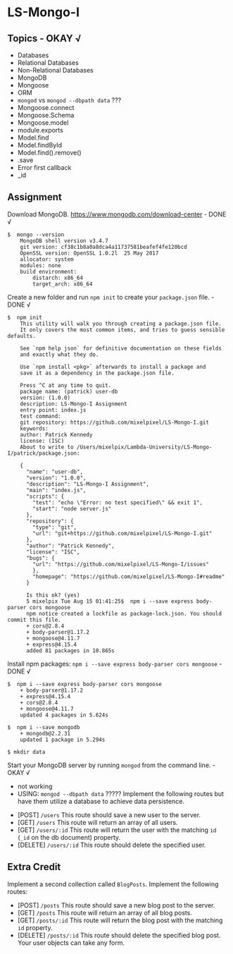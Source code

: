 # LS-Mongo-I

## Topics - OKAY √

* Databases
* Relational Databases
* Non-Relational Databases
* MongoDB
* Mongoose
* ORM
* `mongod` vs `mongod --dbpath data` ???
* Mongoose.connect
* Mongoose.Schema
* Mongoose.model
* module.exports
* Model.find
* Model.findById
* Model.find().remove()
* .save
* Error first callback
* \_id

## Assignment

Download MongoDB.  https://www.mongodb.com/download-center - DONE √
  ```console
  $  mongo --version
      MongoDB shell version v3.4.7
      git version: cf38c1b8a0a8dca4a11737581beafef4fe120bcd
      OpenSSL version: OpenSSL 1.0.2l  25 May 2017
      allocator: system
      modules: none
      build environment:
          distarch: x86_64
          target_arch: x86_64
  ```

Create a new folder and run `npm init` to create your `package.json` file. - DONE √
  ```console
  $  npm init
      This utility will walk you through creating a package.json file.
      It only covers the most common items, and tries to guess sensible defaults.

      See `npm help json` for definitive documentation on these fields
      and exactly what they do.

      Use `npm install <pkg>` afterwards to install a package and
      save it as a dependency in the package.json file.

      Press ^C at any time to quit.
      package name: (patrick) user-db
      version: (1.0.0)
      description: LS-Mongo-I Assignment
      entry point: index.js
      test command:
      git repository: https://github.com/mixelpixel/LS-Mongo-I.git
      keywords:
      author: Patrick Kennedy
      license: (ISC)
      About to write to /Users/mixelpix/Lambda-University/LS-Mongo-I/patrick/package.json:

      {
        "name": "user-db",
        "version": "1.0.0",
        "description": "LS-Mongo-I Assignment",
        "main": "index.js",
        "scripts": {
          "test": "echo \"Error: no test specified\" && exit 1",
          "start": "node server.js"
        },
        "repository": {
          "type": "git",
          "url": "git+https://github.com/mixelpixel/LS-Mongo-I.git"
        },
        "author": "Patrick Kennedy",
        "license": "ISC",
        "bugs": {
          "url": "https://github.com/mixelpixel/LS-Mongo-I/issues"
          },
          "homepage": "https://github.com/mixelpixel/LS-Mongo-I#readme"
        }

        Is this ok? (yes)
        5 mixelpix Tue Aug 15 01:41:25$  npm i --save express body-parser cors mongoose
        npm notice created a lockfile as package-lock.json. You should commit this file.
        + cors@2.8.4
        + body-parser@1.17.2
        + mongoose@4.11.7
        + express@4.15.4
        added 81 packages in 10.865s
  ```

Install npm packages: `npm i --save express body-parser cors mongoose` - DONE √
  ```console
  $  npm i --save express body-parser cors mongoose
      + body-parser@1.17.2
      + express@4.15.4
      + cors@2.8.4
      + mongoose@4.11.7
      updated 4 packages in 5.624s
  ```

  ```console
  $  npm i --save mongodb
      + mongodb@2.2.31
      updated 1 package in 5.294s
  ```

  ```console
  $ mkdir data
  ```



Start your MongoDB server by running `mongod` from the command line. - OKAY √
  - not working
  - USING: `mongod --dbpath data` ?????
Implement the following routes but have them utilize a database to achieve data persistence.
* [POST] `/users` This route should save a new user to the server.
* [GET] `/users` This route will return an array of all users.
* [GET] `/users/:id` This route will return the user with the matching `id` (`_id` on the db document) property.
* [DELETE] `/users/:id` This route should delete the specified user.

## Extra Credit

Implement a second collection called `BlogPosts`.  Implement the following routes:
* [POST] `/posts` This route should save a new blog post to the server.
* [GET] `/posts` This route will return an array of all blog posts.
* [GET] `/posts/:id` This route will return the blog post with the matching `id` property.
* [DELETE] `/posts/:id` This route should delete the specified blog post.
Your user objects can take any form.
